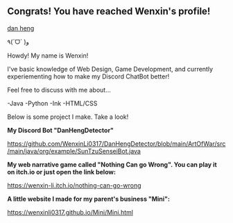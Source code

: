 ## Congrats! You have reached Wenxin's profile!
[dan heng](08856fc0686c2d44cf44b59ed45ad83f_390488534496164368.webp)
<!--
**WenxinLi0317/WenxinLi0317** is a ✨ _special_ ✨ repository because its `README.md` (this file) appears on your GitHub profile.

Here are some ideas to get you started:

- 🔭 I’m currently working on ...
- 🌱 I’m currently learning ...
- 👯 I’m looking to collaborate on ...
- 🤔 I’m looking for help with ...
- 💬 Ask me about ...
- 📫 How to reach me: ...
- 😄 Pronouns: ...
- ⚡ Fun fact: ...
-->
٩(ˊᗜˋ )و

Howdy! My name is Wenxin!

I've basic knowledge of Web Design, Game Development, and currently experiementing how to make my Discord ChatBot better! 

Feel free to discuss with me about...

  -Java
  -Python
  -Ink
  -HTML/CSS
  
Below is some project I make. Take a look!   

**My Discord Bot "DanHengDetector"**

https://github.com/WenxinLi0317/DanHengDetector/blob/main/ArtOfWar/src/main/java/org/example/SunTzuSenseiBot.java

**My web narrative game called "Nothing Can go Wrong". You can play it on itch.io or just open the link below:**

https://wenxin-li.itch.io/nothing-can-go-wrong

**A little website I made for my parent's business "Mini":**

 https://wenxinli0317.github.io/Mini/Mini.html
